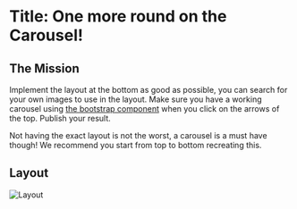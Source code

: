 # Title: One more round on the Carousel!

## The Mission
Implement the layout at the bottom as good as possible, you can search for your own images to use in the layout.
Make sure you have a working carousel using [the bootstrap component](https://getbootstrap.com/docs/4.3/components/carousel/) when you click on the arrows of the top.
Publish your result.

Not having the exact layout is not the worst, a carousel is a must have though! We recommend you start from top to bottom recreating this.

## Layout

![Layout](Images/exercise-2.png)
